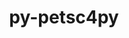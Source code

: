 ---
title: "py-petsc4py"
layout: cache
categories: [package, develop]
meta: {"compilers": ["gcc@11.4.0", "gcc@9.4.0", "intel-oneapi-compilers@2025.1.0"], "num_specs": 33, "num_specs_by_stack": {"e4s": 9, "e4s-neoverse-v2": 9, "e4s-neoverse_v1": 4, "e4s-oneapi": 9, "e4s-power": 2, "root": 33}, "oss": ["ubuntu20.04", "ubuntu22.04"], "platforms": ["linux"], "stacks": ["e4s", "e4s-neoverse-v2", "e4s-neoverse_v1", "e4s-oneapi", "e4s-power", "root"], "targets": ["neoverse_v1", "neoverse_v2", "ppc64le", "x86_64_v3"], "versions": ["3.22.2", "3.23.0"]}
spec_details: [{"compiler": "intel-oneapi-compilers@2025.1.0", "hash": "2pb77bqnq7lapla5ts3nqb6emgal7tqg", "os": "ubuntu22.04", "platform": "linux", "size": "-", "stacks": ["e4s-oneapi", "root"], "target": "x86_64_v3", "variants": ["build_system=python_pip", "+mpi", "patches:=edc2f91"], "versions": ["3.23.0"]}, {"compiler": "gcc@11.4.0", "hash": "37pxgyr6vy3rvo2hlswdj7vbzgbda7w4", "os": "ubuntu22.04", "platform": "linux", "size": "-", "stacks": ["e4s", "root"], "target": "x86_64_v3", "variants": ["build_system=python_pip", "+mpi", "patches:=edc2f91"], "versions": ["3.23.0"]}, {"compiler": "gcc@11.4.0", "hash": "3dvc77dc43tpxlumi3ax6nhb4c7vjf7g", "os": "ubuntu22.04", "platform": "linux", "size": "-", "stacks": ["e4s-neoverse_v1", "root"], "target": "neoverse_v1", "variants": ["build_system=python_pip", "+mpi"], "versions": ["3.22.2"]}, {"compiler": "gcc@11.4.0", "hash": "7cqzc2ys2iteut3jkkyxqyfpblxcvmfu", "os": "ubuntu22.04", "platform": "linux", "size": "-", "stacks": ["e4s", "root"], "target": "x86_64_v3", "variants": ["build_system=python_pip", "+mpi", "patches:=edc2f91"], "versions": ["3.23.0"]}, {"compiler": "intel-oneapi-compilers@2025.1.0", "hash": "c2fwv3isasiwc6blj2g62zwqp6b2avgo", "os": "ubuntu22.04", "platform": "linux", "size": "-", "stacks": ["e4s-oneapi", "root"], "target": "x86_64_v3", "variants": ["build_system=python_pip", "+mpi", "patches:=edc2f91"], "versions": ["3.23.0"]}, {"compiler": "intel-oneapi-compilers@2025.1.0", "hash": "cjgfrgliytfl3a7xkxdmy2gxc6l53fqi", "os": "ubuntu22.04", "platform": "linux", "size": "-", "stacks": ["e4s-oneapi", "root"], "target": "x86_64_v3", "variants": ["build_system=python_pip", "+mpi", "patches:=edc2f91"], "versions": ["3.23.0"]}, {"compiler": "gcc@9.4.0", "hash": "fso6s2yimstr7e6hi4ovss23efbu5gus", "os": "ubuntu20.04", "platform": "linux", "size": "-", "stacks": ["e4s-power", "root"], "target": "ppc64le", "variants": ["build_system=python_pip", "+mpi"], "versions": ["3.22.2"]}, {"compiler": "gcc@11.4.0", "hash": "fxdvlyftn5tya3g4zrcawmb3fmsk26bs", "os": "ubuntu22.04", "platform": "linux", "size": "-", "stacks": ["e4s-neoverse-v2", "root"], "target": "neoverse_v2", "variants": ["build_system=python_pip", "+mpi", "patches:=edc2f91"], "versions": ["3.23.0"]}, {"compiler": "gcc@11.4.0", "hash": "hjbn65j3dldynh6g2pvxzpxzo4op6rur", "os": "ubuntu22.04", "platform": "linux", "size": "-", "stacks": ["e4s-neoverse-v2", "root"], "target": "neoverse_v2", "variants": ["build_system=python_pip", "+mpi", "patches:=edc2f91"], "versions": ["3.23.0"]}, {"compiler": "intel-oneapi-compilers@2025.1.0", "hash": "hqkqedzazidwk5fdbgumyqurenm3xbzo", "os": "ubuntu22.04", "platform": "linux", "size": "-", "stacks": ["e4s-oneapi", "root"], "target": "x86_64_v3", "variants": ["build_system=python_pip", "+mpi", "patches:=edc2f91"], "versions": ["3.23.0"]}, {"compiler": "gcc@11.4.0", "hash": "il5cuzgm7fdiyujdyax7inejwazfrcx6", "os": "ubuntu22.04", "platform": "linux", "size": "-", "stacks": ["e4s-neoverse_v1", "root"], "target": "neoverse_v1", "variants": ["build_system=python_pip", "+mpi"], "versions": ["3.22.2"]}, {"compiler": "intel-oneapi-compilers@2025.1.0", "hash": "jtp23lx6vr46curqcwqv5pa6gi4i6jdx", "os": "ubuntu22.04", "platform": "linux", "size": "-", "stacks": ["e4s-oneapi", "root"], "target": "x86_64_v3", "variants": ["build_system=python_pip", "+mpi", "patches:=edc2f91"], "versions": ["3.23.0"]}, {"compiler": "gcc@11.4.0", "hash": "l55qduyt6wd6qz52ehaoo2kcyq5obu2k", "os": "ubuntu22.04", "platform": "linux", "size": "-", "stacks": ["e4s", "root"], "target": "x86_64_v3", "variants": ["build_system=python_pip", "+mpi", "patches:=edc2f91"], "versions": ["3.23.0"]}, {"compiler": "intel-oneapi-compilers@2025.1.0", "hash": "mafc6qhm3uof7xxlykt7q6mcmpcstmss", "os": "ubuntu22.04", "platform": "linux", "size": "-", "stacks": ["e4s-oneapi", "root"], "target": "x86_64_v3", "variants": ["build_system=python_pip", "+mpi", "patches:=edc2f91"], "versions": ["3.23.0"]}, {"compiler": "gcc@11.4.0", "hash": "n7buwyllvj5o5it4ka6hxgd5tvllrgsd", "os": "ubuntu22.04", "platform": "linux", "size": "-", "stacks": ["e4s-neoverse_v1", "root"], "target": "neoverse_v1", "variants": ["build_system=python_pip", "+mpi"], "versions": ["3.22.2"]}, {"compiler": "intel-oneapi-compilers@2025.1.0", "hash": "n7ozxpk6nkoojuabnvy72vbqhltxz7v5", "os": "ubuntu22.04", "platform": "linux", "size": "-", "stacks": ["e4s-oneapi", "root"], "target": "x86_64_v3", "variants": ["build_system=python_pip", "+mpi", "patches:=edc2f91"], "versions": ["3.23.0"]}, {"compiler": "gcc@11.4.0", "hash": "nq7ndipkilboigtppx6mlibaghibxxua", "os": "ubuntu22.04", "platform": "linux", "size": "-", "stacks": ["e4s-neoverse-v2", "root"], "target": "neoverse_v2", "variants": ["build_system=python_pip", "+mpi", "patches:=edc2f91"], "versions": ["3.23.0"]}, {"compiler": "gcc@11.4.0", "hash": "qafzruuqpmk37mi3rzz73k2ltgl6kv4z", "os": "ubuntu22.04", "platform": "linux", "size": "-", "stacks": ["e4s", "root"], "target": "x86_64_v3", "variants": ["build_system=python_pip", "+mpi", "patches:=edc2f91"], "versions": ["3.23.0"]}, {"compiler": "gcc@11.4.0", "hash": "qxh66vwsayfqp3xm3afqls4ryvxucy4u", "os": "ubuntu22.04", "platform": "linux", "size": "-", "stacks": ["e4s", "root"], "target": "x86_64_v3", "variants": ["build_system=python_pip", "+mpi", "patches:=edc2f91"], "versions": ["3.23.0"]}, {"compiler": "gcc@11.4.0", "hash": "rf4oeyrplotui2n3morcm2sycerqspu4", "os": "ubuntu22.04", "platform": "linux", "size": "-", "stacks": ["e4s", "root"], "target": "x86_64_v3", "variants": ["build_system=python_pip", "+mpi", "patches:=edc2f91"], "versions": ["3.23.0"]}, {"compiler": "gcc@11.4.0", "hash": "shzd4hiyanspckfwn7pvwnna4os2e6ce", "os": "ubuntu22.04", "platform": "linux", "size": "-", "stacks": ["e4s-neoverse-v2", "root"], "target": "neoverse_v2", "variants": ["build_system=python_pip", "+mpi", "patches:=edc2f91"], "versions": ["3.23.0"]}, {"compiler": "gcc@11.4.0", "hash": "sqpotzejxzwf5be4s7ryjgrjx4mxtlfc", "os": "ubuntu22.04", "platform": "linux", "size": "-", "stacks": ["e4s", "root"], "target": "x86_64_v3", "variants": ["build_system=python_pip", "+mpi", "patches:=edc2f91"], "versions": ["3.23.0"]}, {"compiler": "gcc@11.4.0", "hash": "ud46g3mvlhtc3yjouive32q5tnmkbxqo", "os": "ubuntu22.04", "platform": "linux", "size": "-", "stacks": ["e4s-neoverse-v2", "root"], "target": "neoverse_v2", "variants": ["build_system=python_pip", "+mpi", "patches:=edc2f91"], "versions": ["3.23.0"]}, {"compiler": "gcc@11.4.0", "hash": "uhqmcucrfkvsk46brnvq5fwkb5c6vlh4", "os": "ubuntu22.04", "platform": "linux", "size": "-", "stacks": ["e4s-neoverse-v2", "root"], "target": "neoverse_v2", "variants": ["build_system=python_pip", "+mpi", "patches:=edc2f91"], "versions": ["3.23.0"]}, {"compiler": "gcc@9.4.0", "hash": "uvhtd4znr7nztsaacjzvtoql4245kljs", "os": "ubuntu20.04", "platform": "linux", "size": "-", "stacks": ["e4s-power", "root"], "target": "ppc64le", "variants": ["build_system=python_pip", "+mpi"], "versions": ["3.22.2"]}, {"compiler": "gcc@11.4.0", "hash": "vhd7dc2taggme7j72qnulus5zfkh4qhg", "os": "ubuntu22.04", "platform": "linux", "size": "-", "stacks": ["e4s-neoverse_v1", "root"], "target": "neoverse_v1", "variants": ["build_system=python_pip", "+mpi"], "versions": ["3.22.2"]}, {"compiler": "gcc@11.4.0", "hash": "w4rgkbjde5dc72k2tec62vhigox3fp56", "os": "ubuntu22.04", "platform": "linux", "size": "-", "stacks": ["e4s", "root"], "target": "x86_64_v3", "variants": ["build_system=python_pip", "+mpi", "patches:=edc2f91"], "versions": ["3.23.0"]}, {"compiler": "intel-oneapi-compilers@2025.1.0", "hash": "wjoiiiavr3ufy4wdkfkq27zv4jryw2nj", "os": "ubuntu22.04", "platform": "linux", "size": "-", "stacks": ["e4s-oneapi", "root"], "target": "x86_64_v3", "variants": ["build_system=python_pip", "+mpi", "patches:=edc2f91"], "versions": ["3.23.0"]}, {"compiler": "intel-oneapi-compilers@2025.1.0", "hash": "x4i553wwtc76q4knqm3ixg4iysy3aq5m", "os": "ubuntu22.04", "platform": "linux", "size": "-", "stacks": ["e4s-oneapi", "root"], "target": "x86_64_v3", "variants": ["build_system=python_pip", "+mpi", "patches:=edc2f91"], "versions": ["3.23.0"]}, {"compiler": "gcc@11.4.0", "hash": "xn5gbnrohloyou5cod3rlma4jwd3mo26", "os": "ubuntu22.04", "platform": "linux", "size": "-", "stacks": ["e4s", "root"], "target": "x86_64_v3", "variants": ["build_system=python_pip", "+mpi", "patches:=edc2f91"], "versions": ["3.23.0"]}, {"compiler": "gcc@11.4.0", "hash": "xsjoa7s67kq57swhkbipgmk2akpyfaq6", "os": "ubuntu22.04", "platform": "linux", "size": "-", "stacks": ["e4s-neoverse-v2", "root"], "target": "neoverse_v2", "variants": ["build_system=python_pip", "+mpi", "patches:=edc2f91"], "versions": ["3.23.0"]}, {"compiler": "gcc@11.4.0", "hash": "yg7syj2ezwwbezfksjpuks2yzzf2arhk", "os": "ubuntu22.04", "platform": "linux", "size": "-", "stacks": ["e4s-neoverse-v2", "root"], "target": "neoverse_v2", "variants": ["build_system=python_pip", "+mpi", "patches:=edc2f91"], "versions": ["3.23.0"]}, {"compiler": "gcc@11.4.0", "hash": "zwzt6sxkb5yzbxlm3t36xk5gpxpaoizz", "os": "ubuntu22.04", "platform": "linux", "size": "-", "stacks": ["e4s-neoverse-v2", "root"], "target": "neoverse_v2", "variants": ["build_system=python_pip", "+mpi", "patches:=edc2f91"], "versions": ["3.23.0"]}]
---